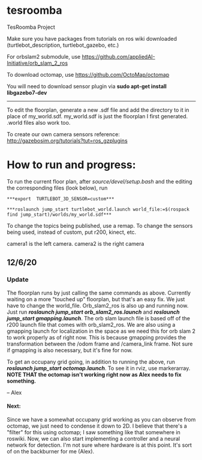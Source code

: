 # tesroomba
TesRoomba Project

Make sure you have packages from tutorials on ros wiki downloaded (turtlebot_description, turtlebot_gazebo, etc.)


For orbslam2 submodule, use https://github.com/appliedAI-Initiative/orb_slam_2_ros

To download octomap, use https://github.com/OctoMap/octomap

You will need to download sensor plugin via **sudo apt-get install libgazebo7-dev**

---

To edit the floorplan, generate a new .sdf file and add the directory to it in place of my_world.sdf. my_world.sdf is just the floorplan I first generated. .world files also work too.

To create our own camera sensors reference: http://gazebosim.org/tutorials?tut=ros_gzplugins


# How to run and progress:

To run the current floor plan, after *source/devel/setup.bash* and the editing the corresponding files (look below), run

```
***export  TURTLEBOT_3D_SENSOR=custom***

***roslaunch jump_start turtlebot_world.launch world_file:=$(rospack find jump_start)/worlds/my_world.sdf***
```

To change the topics being published, use a remap.
To change the sensors being used, instead of custom, put r200, kinect, etc.

camera1 is the left camera.
camera2 is the right camera

## 12/6/20 

### Update

The floorplan runs by just calling the same commands as above. Currently waiting on a more "touched up" floorplan, but that's an easy fix. We just have to change the world_file. Orb_slam2_ros is also up and running now. Just run ***roslaunch jump_start orb_slam2_ros.launch*** and ***roslaunch jump_start gmapping.launch***. The orb slam launch file is based off of the r200 launch file that comes with orb_slam2_ros. We are also using a gmapping launch for localization in the space as we need this for orb slam 2 to work properly as of right now. This is because gmapping provides the transformation between the /odom frame and /camera_link frame. Not sure if gmapping is also necessary, but it's fine for now. 

To get an occupany grid going, in addition to running the above, run ***roslaunch jump_start octomap.launch***. To see it in rviz, use markerarray. **NOTE THAT the octomap isn't working right now as Alex needs to fix something.**

– Alex

#### Next:

Since we have a somewhat occupany grid working as you can observe from octomap, we just need to condense it down to 2D. I believe that there's a "filter" for this using octomap; I saw something like that somewhere in roswiki. Now, we can also start implementing a controller and a neural network for detection. I'm not sure where hardware is at this point. It's sort of on the backburner for me (Alex).









